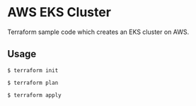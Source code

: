 # AWS EKS Cluster

Terraform sample code which creates an EKS cluster on AWS.


## Usage

```hcl
$ terraform init
```

```hcl
$ terraform plan
```

```hcl
$ terraform apply
```
